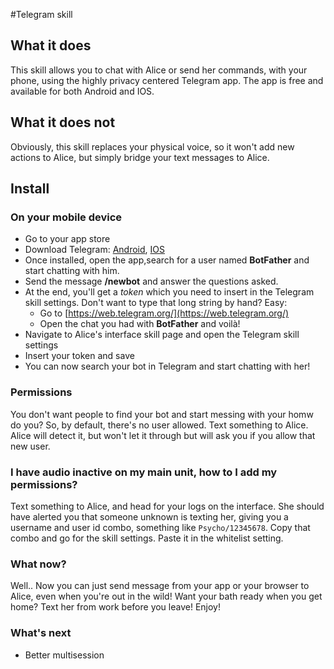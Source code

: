 #Telegram skill

## What it does
This skill allows you to chat with Alice or send her commands, with your phone, using the highly privacy centered Telegram app. The app is free and available for both Android and IOS.

## What it does not
Obviously, this skill replaces your physical voice, so it won't add new actions to Alice, but simply bridge your text messages to Alice.

## Install

### On your mobile device
- Go to your app store
- Download Telegram: [Android](https://play.google.com/store/apps/details?id=org.telegram.messenger), [IOS](https://apps.apple.com/app/telegram-messenger/id686449807)
- Once installed, open the app,search for a user named **BotFather** and start chatting with him.
- Send the message **/newbot** and answer the questions asked.
- At the end, you'll get a *token* which you need to insert in the Telegram skill settings. Don't want to type that long string by hand? Easy:
   - Go to [https://web.telegram.org/](https://web.telegram.org/)
   - Open the chat you had with **BotFather** and voilà!
- Navigate to Alice's interface skill page and open the Telegram skill settings
- Insert your token and save
- You can now search your bot in Telegram and start chatting with her!

### Permissions
You don't want people to find your bot and start messing with your homw do you? So, by default, there's no user allowed. Text something to Alice. Alice will detect it, but won't let it through but will ask you if you allow that new user.

### I have audio inactive on my main unit, how to I add my permissions?
Text something to Alice, and head for your logs on the interface. She should have alerted you that someone unknown is texting her, giving you a username and user id combo, something like `Psycho/12345678`. Copy that combo and go for the skill settings. Paste it in the whitelist setting.

### What now?
Well.. Now you can just send message from your app or your browser to Alice, even when you're out in the wild! Want your bath ready when you get home? Text her from work before you leave! Enjoy!

### What's next
- Better multisession
